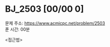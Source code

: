 # BJ_2503 [00/00  0] </br>
문제 주소: https://www.acmicpc.net/problem/2503 </br>
푼 시간: 00분 </br>

<접근법>
```

```


```java


```